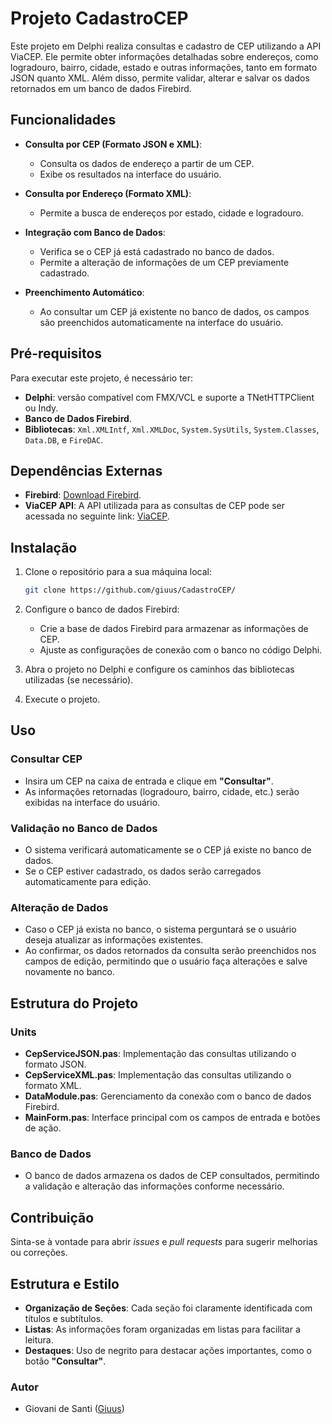 # Projeto CadastroCEP

Este projeto em Delphi realiza consultas e cadastro de CEP utilizando a API ViaCEP. Ele permite obter informações detalhadas sobre endereços, como logradouro, bairro, cidade, estado e outras informações, tanto em formato JSON quanto XML. Além disso, permite validar, alterar e salvar os dados retornados em um banco de dados Firebird.

## Funcionalidades

- **Consulta por CEP (Formato JSON e XML)**: 
  - Consulta os dados de endereço a partir de um CEP.
  - Exibe os resultados na interface do usuário.
  
- **Consulta por Endereço (Formato XML)**: 
  - Permite a busca de endereços por estado, cidade e logradouro.
  
- **Integração com Banco de Dados**: 
  - Verifica se o CEP já está cadastrado no banco de dados.
  - Permite a alteração de informações de um CEP previamente cadastrado.
  
- **Preenchimento Automático**: 
  - Ao consultar um CEP já existente no banco de dados, os campos são preenchidos automaticamente na interface do usuário.

## Pré-requisitos

Para executar este projeto, é necessário ter:

- **Delphi**: versão compatível com FMX/VCL e suporte a TNetHTTPClient ou Indy.
- **Banco de Dados Firebird**.
- **Bibliotecas**: `Xml.XMLIntf`, `Xml.XMLDoc`, `System.SysUtils`, `System.Classes`, `Data.DB`, e `FireDAC`.

## Dependências Externas

- **Firebird**: [Download Firebird](https://firebirdsql.org/en/firebird-2-5/).
- **ViaCEP API**: A API utilizada para as consultas de CEP pode ser acessada no seguinte link: [ViaCEP](https://viacep.com.br/).

## Instalação

1. Clone o repositório para a sua máquina local:
   ```bash
   git clone https://github.com/giuus/CadastroCEP/
2. Configure o banco de dados Firebird:
   - Crie a base de dados Firebird para armazenar as informações de CEP.
   - Ajuste as configurações de conexão com o banco no código Delphi.
3. Abra o projeto no Delphi e configure os caminhos das bibliotecas utilizadas (se necessário).

4. Execute o projeto.


## Uso

### Consultar CEP
- Insira um CEP na caixa de entrada e clique em **"Consultar"**.
- As informações retornadas (logradouro, bairro, cidade, etc.) serão exibidas na interface do usuário.

### Validação no Banco de Dados
- O sistema verificará automaticamente se o CEP já existe no banco de dados.
- Se o CEP estiver cadastrado, os dados serão carregados automaticamente para edição.

### Alteração de Dados
- Caso o CEP já exista no banco, o sistema perguntará se o usuário deseja atualizar as informações existentes.
- Ao confirmar, os dados retornados da consulta serão preenchidos nos campos de edição, permitindo que o usuário faça alterações e salve novamente no banco.

## Estrutura do Projeto

### Units
- **CepServiceJSON.pas**: Implementação das consultas utilizando o formato JSON.
- **CepServiceXML.pas**: Implementação das consultas utilizando o formato XML.
- **DataModule.pas**: Gerenciamento da conexão com o banco de dados Firebird.
- **MainForm.pas**: Interface principal com os campos de entrada e botões de ação.

### Banco de Dados
- O banco de dados armazena os dados de CEP consultados, permitindo a validação e alteração das informações conforme necessário.

## Contribuição
Sinta-se à vontade para abrir *issues* e *pull requests* para sugerir melhorias ou correções.

## Estrutura e Estilo

- **Organização de Seções**: Cada seção foi claramente identificada com títulos e subtítulos.
- **Listas**: As informações foram organizadas em listas para facilitar a leitura.
- **Destaques**: Uso de negrito para destacar ações importantes, como o botão **"Consultar"**.
### Autor 
  - Giovani de Santi ([Giuus](https://github.com/giuus/))
